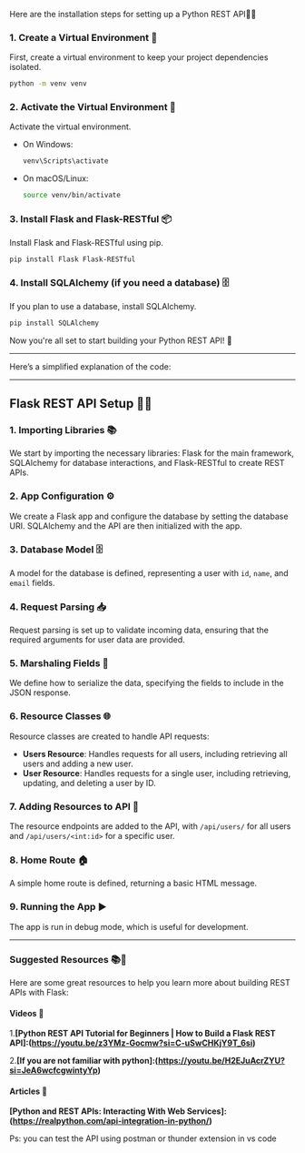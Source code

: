  Here are the installation steps for setting up a Python REST API🐍🚀

### 1. Create a Virtual Environment 🌟
First, create a virtual environment to keep your project dependencies isolated.
```bash
python -m venv venv
```

### 2. Activate the Virtual Environment 🔄
Activate the virtual environment.
- On Windows:
  ```bash
  venv\Scripts\activate
  ```
- On macOS/Linux:
  ```bash
  source venv/bin/activate
  ```

### 3. Install Flask and Flask-RESTful 📦
Install Flask and Flask-RESTful using pip.
```bash
pip install Flask Flask-RESTful
```

### 4. Install SQLAlchemy (if you need a database) 🗄️
If you plan to use a database, install SQLAlchemy.
```bash
pip install SQLAlchemy
```


Now you're all set to start building your Python REST API! 🎉 
_____________________________________________
 Here’s a simplified explanation of the code:

---

## Flask REST API Setup 🐍🚀

### 1. Importing Libraries 📚
We start by importing the necessary libraries: Flask for the main framework, SQLAlchemy for database interactions, and Flask-RESTful to create REST APIs.

### 2. App Configuration ⚙️
We create a Flask app and configure the database by setting the database URI. SQLAlchemy and the API are then initialized with the app.

### 3. Database Model 🗄️
A model for the database is defined, representing a user with `id`, `name`, and `email` fields.

### 4. Request Parsing 📥
Request parsing is set up to validate incoming data, ensuring that the required arguments for user data are provided.

### 5. Marshaling Fields 📝
We define how to serialize the data, specifying the fields to include in the JSON response.

### 6. Resource Classes 🌐
Resource classes are created to handle API requests:
- **Users Resource**: Handles requests for all users, including retrieving all users and adding a new user.
- **User Resource**: Handles requests for a single user, including retrieving, updating, and deleting a user by ID.

### 7. Adding Resources to API 🔗
The resource endpoints are added to the API, with `/api/users/` for all users and `/api/users/<int:id>` for a specific user.

### 8. Home Route 🏠
A simple home route is defined, returning a basic HTML message.

### 9. Running the App ▶️
The app is run in debug mode, which is useful for development.

---

### Suggested Resources 📚🎥

Here are some great resources to help you learn more about building REST APIs with Flask:

#### Videos 🎥
 1.**[Python REST API Tutorial for Beginners | How to Build a Flask REST API]:(https://youtu.be/z3YMz-Gocmw?si=C-uSwCHKjY9T_6si)**


 2.**[If you are not familiar with python]:(https://youtu.be/H2EJuAcrZYU?si=JeA6wcfcgwintyYp)** 






#### Articles 📄
**[Python and REST APIs: Interacting With Web Services]:(https://realpython.com/api-integration-in-python/)** 



Ps: you can test the API using postman or thunder extension in vs code
